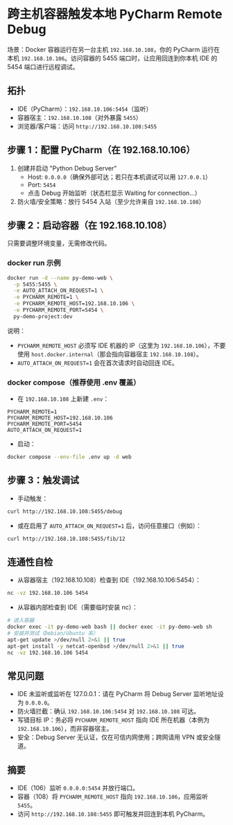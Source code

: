 # 跨主机容器触发本地 PyCharm Remote Debug

场景：Docker 容器运行在另一台主机 `192.168.10.108`，你的 PyCharm 运行在本机 `192.168.10.106`。访问容器的 5455 端口时，让应用回连到你本机 IDE 的 5454 端口进行远程调试。

## 拓扑
- IDE（PyCharm）：`192.168.10.106:5454`（监听）
- 容器宿主：`192.168.10.108`（对外暴露 `5455`）
- 浏览器/客户端：访问 `http://192.168.10.108:5455`

## 步骤 1：配置 PyCharm（在 192.168.10.106）
1. 创建并启动 "Python Debug Server"
   - Host: `0.0.0.0`（确保外部可达；若只在本机调试可以用 `127.0.0.1`）
   - Port: `5454`
   - 点击 Debug 开始监听（状态栏显示 Waiting for connection…）
2. 防火墙/安全策略：放行 5454 入站（至少允许来自 `192.168.10.108`）

## 步骤 2：启动容器（在 192.168.10.108）
只需要调整环境变量，无需修改代码。

### docker run 示例
```bash
docker run -d --name py-demo-web \
  -p 5455:5455 \
  -e AUTO_ATTACH_ON_REQUEST=1 \
  -e PYCHARM_REMOTE=1 \
  -e PYCHARM_REMOTE_HOST=192.168.10.106 \
  -e PYCHARM_REMOTE_PORT=5454 \
  py-demo-project:dev
```
说明：
- `PYCHARM_REMOTE_HOST` 必须写 IDE 机器的 IP（这里为 `192.168.10.106`），不要使用 `host.docker.internal`（那会指向容器宿主 `192.168.10.108`）。
- `AUTO_ATTACH_ON_REQUEST=1` 会在首次请求时自动回连 IDE。

### docker compose（推荐使用 .env 覆盖）
- 在 `192.168.10.108` 上新建 `.env`：
```dotenv
PYCHARM_REMOTE=1
PYCHARM_REMOTE_HOST=192.168.10.106
PYCHARM_REMOTE_PORT=5454
AUTO_ATTACH_ON_REQUEST=1
```
- 启动：
```bash
docker compose --env-file .env up -d web
```

## 步骤 3：触发调试
- 手动触发：
```bash
curl http://192.168.10.108:5455/debug
```
- 或在启用了 `AUTO_ATTACH_ON_REQUEST=1` 后，访问任意接口（例如）：
```bash
curl http://192.168.10.108:5455/fib/12
```

## 连通性自检
- 从容器宿主（192.168.10.108）检查到 IDE（192.168.10.106:5454）：
```bash
nc -vz 192.168.10.106 5454
```
- 从容器内部检查到 IDE（需要临时安装 nc）：
```bash
# 进入容器
docker exec -it py-demo-web bash || docker exec -it py-demo-web sh
# 安装并测试（Debian/Ubuntu 系）
apt-get update >/dev/null 2>&1 || true
apt-get install -y netcat-openbsd >/dev/null 2>&1 || true
nc -vz 192.168.10.106 5454
```

## 常见问题
- IDE 未监听或监听在 127.0.0.1：请在 PyCharm 将 Debug Server 监听地址设为 `0.0.0.0`。
- 防火墙拦截：确认 `192.168.10.106:5454` 对 `192.168.10.108` 可达。
- 写错目标 IP：务必将 `PYCHARM_REMOTE_HOST` 指向 IDE 所在机器（本例为 `192.168.10.106`），而非容器宿主。
- 安全：Debug Server 无认证，仅在可信内网使用；跨网请用 VPN 或安全隧道。

## 摘要
- IDE（106）监听 `0.0.0.0:5454` 并放行端口。
- 容器（108）将 `PYCHARM_REMOTE_HOST` 指向 `192.168.10.106`，应用监听 `5455`。
- 访问 `http://192.168.10.108:5455` 即可触发并回连到本机 PyCharm。